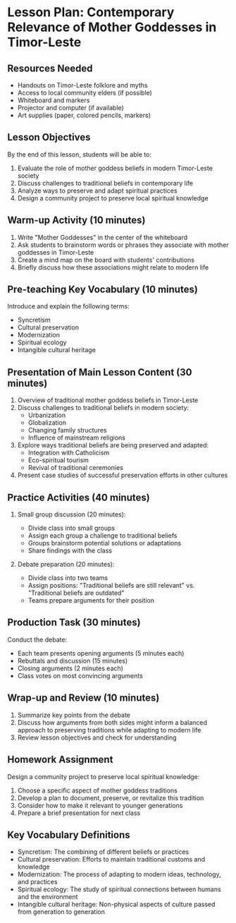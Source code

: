 # Lesson Plan: Contemporary Relevance of Mother Goddesses in Timor-Leste

## Resources Needed

- Handouts on Timor-Leste folklore and myths
- Access to local community elders (if possible)
- Whiteboard and markers
- Projector and computer (if available)
- Art supplies (paper, colored pencils, markers)

## Lesson Objectives

By the end of this lesson, students will be able to:
1. Evaluate the role of mother goddess beliefs in modern Timor-Leste society
2. Discuss challenges to traditional beliefs in contemporary life
3. Analyze ways to preserve and adapt spiritual practices
4. Design a community project to preserve local spiritual knowledge

## Warm-up Activity (10 minutes)

1. Write "Mother Goddesses" in the center of the whiteboard
2. Ask students to brainstorm words or phrases they associate with mother goddesses in Timor-Leste
3. Create a mind map on the board with students' contributions
4. Briefly discuss how these associations might relate to modern life

## Pre-teaching Key Vocabulary (10 minutes)

Introduce and explain the following terms:
- Syncretism
- Cultural preservation
- Modernization
- Spiritual ecology
- Intangible cultural heritage

## Presentation of Main Lesson Content (30 minutes)

1. Overview of traditional mother goddess beliefs in Timor-Leste
2. Discuss challenges to traditional beliefs in modern society:
   - Urbanization
   - Globalization
   - Changing family structures
   - Influence of mainstream religions
3. Explore ways traditional beliefs are being preserved and adapted:
   - Integration with Catholicism
   - Eco-spiritual tourism
   - Revival of traditional ceremonies
4. Present case studies of successful preservation efforts in other cultures

## Practice Activities (40 minutes)

1. Small group discussion (20 minutes):
   - Divide class into small groups
   - Assign each group a challenge to traditional beliefs
   - Groups brainstorm potential solutions or adaptations
   - Share findings with the class

2. Debate preparation (20 minutes):
   - Divide class into two teams
   - Assign positions: "Traditional beliefs are still relevant" vs. "Traditional beliefs are outdated"
   - Teams prepare arguments for their position

## Production Task (30 minutes)

Conduct the debate:
- Each team presents opening arguments (5 minutes each)
- Rebuttals and discussion (15 minutes)
- Closing arguments (2 minutes each)
- Class votes on most convincing arguments

## Wrap-up and Review (10 minutes)

1. Summarize key points from the debate
2. Discuss how arguments from both sides might inform a balanced approach to preserving traditions while adapting to modern life
3. Review lesson objectives and check for understanding

## Homework Assignment

Design a community project to preserve local spiritual knowledge:
1. Choose a specific aspect of mother goddess traditions
2. Develop a plan to document, preserve, or revitalize this tradition
3. Consider how to make it relevant to younger generations
4. Prepare a brief presentation for next class

## Key Vocabulary Definitions

- Syncretism: The combining of different beliefs or practices
- Cultural preservation: Efforts to maintain traditional customs and knowledge
- Modernization: The process of adapting to modern ideas, technology, and practices
- Spiritual ecology: The study of spiritual connections between humans and the environment
- Intangible cultural heritage: Non-physical aspects of culture passed from generation to generation